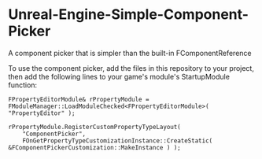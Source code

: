 # Unreal-Engine-Simple-Component-Picker
A component picker that is simpler than the built-in FComponentReference

To use the component picker, add the files in this repository to your project, then add the following lines to your game's module's StartupModule function:

    FPropertyEditorModule& rPropertyModule = FModuleManager::LoadModuleChecked<FPropertyEditorModule>( "PropertyEditor" );

    rPropertyModule.RegisterCustomPropertyTypeLayout(
        "ComponentPicker",
        FOnGetPropertyTypeCustomizationInstance::CreateStatic( &FComponentPickerCustomization::MakeInstance ) );
